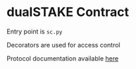 # dualSTAKE Contract

Entry point is `sc.py`

Decorators are used for access control

Protocol documentation available [here](https://docs.myth.finance/dualSTAKE)

